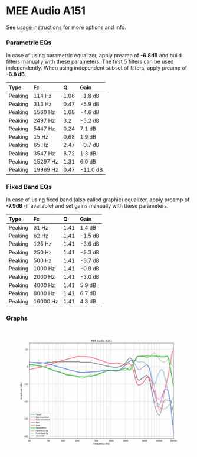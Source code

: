 # MEE Audio A151
See [usage instructions](https://github.com/jaakkopasanen/AutoEq#usage) for more options and info.

### Parametric EQs
In case of using parametric equalizer, apply preamp of **-6.8dB** and build filters manually
with these parameters. The first 5 filters can be used independently.
When using independent subset of filters, apply preamp of **-6.8 dB**.

| Type    | Fc       |    Q | Gain     |
|:--------|:---------|:-----|:---------|
| Peaking | 114 Hz   | 1.06 | -1.8 dB  |
| Peaking | 313 Hz   | 0.47 | -5.9 dB  |
| Peaking | 1560 Hz  | 1.08 | -4.6 dB  |
| Peaking | 2497 Hz  | 3.2  | -5.2 dB  |
| Peaking | 5447 Hz  | 0.24 | 7.1 dB   |
| Peaking | 15 Hz    | 0.68 | 1.9 dB   |
| Peaking | 65 Hz    | 2.47 | -0.7 dB  |
| Peaking | 3547 Hz  | 6.72 | 1.3 dB   |
| Peaking | 15297 Hz | 1.31 | 6.0 dB   |
| Peaking | 19969 Hz | 0.47 | -11.0 dB |

### Fixed Band EQs
In case of using fixed band (also called graphic) equalizer, apply preamp of **-7.9dB**
(if available) and set gains manually with these parameters.

| Type    | Fc       |    Q | Gain    |
|:--------|:---------|:-----|:--------|
| Peaking | 31 Hz    | 1.41 | 1.4 dB  |
| Peaking | 62 Hz    | 1.41 | -1.5 dB |
| Peaking | 125 Hz   | 1.41 | -3.6 dB |
| Peaking | 250 Hz   | 1.41 | -5.3 dB |
| Peaking | 500 Hz   | 1.41 | -3.7 dB |
| Peaking | 1000 Hz  | 1.41 | -0.9 dB |
| Peaking | 2000 Hz  | 1.41 | -3.0 dB |
| Peaking | 4000 Hz  | 1.41 | 5.9 dB  |
| Peaking | 8000 Hz  | 1.41 | 6.7 dB  |
| Peaking | 16000 Hz | 1.41 | 4.3 dB  |

### Graphs
![](./MEE%20Audio%20A151.png)